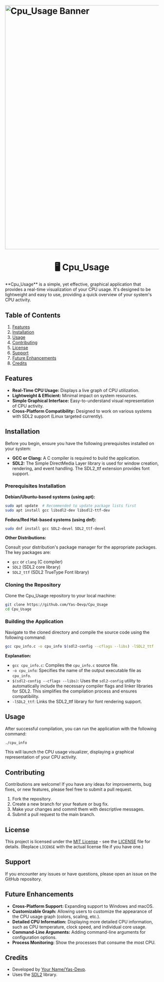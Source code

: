 
# <img src="https://via.placeholder.com/800x200/4682B4/FFFFFF?text=Cpu_Usage:%20Real-Time%20CPU%20Usage%20Visualizer" alt="Cpu_Usage Banner" width="800">
<h1 align="center">
  🖥️ Cpu_Usage  
</h1>
**Cpu_Usage** is a simple, yet effective, graphical application that provides a real-time visualization of your CPU usage.  It's designed to be lightweight and easy to use, providing a quick overview of your system's CPU activity.

## Table of Contents

1.  [Features](#features)
2.  [Installation](#installation)
3.  [Usage](#usage)
4.  [Contributing](#contributing)
5.  [License](#license)
6.  [Support](#support)
7.  [Future Enhancements](#future-enhancements)
8.  [Credits](#credits)

## Features

*   **Real-Time CPU Usage:** Displays a live graph of CPU utilization.
*   **Lightweight & Efficient:**  Minimal impact on system resources.
*   **Simple Graphical Interface:** Easy-to-understand visual representation of CPU activity.
*   **Cross-Platform Compatibility:**  Designed to work on various systems with SDL2 support (Linux targeted currently).

## Installation

Before you begin, ensure you have the following prerequisites installed on your system:

*   **GCC or Clang:** A C compiler is required to build the application.
*   **SDL2:** The Simple DirectMedia Layer library is used for window creation, rendering, and event handling.  The SDL2_ttf extension provides font support.

### Prerequisites Installation

**Debian/Ubuntu-based systems (using apt):**

```bash
sudo apt update  # Recommended to update package lists first
sudo apt install gcc libsdl2-dev libsdl2-ttf-dev
```

**Fedora/Red Hat-based systems (using dnf):**

```bash
sudo dnf install gcc SDL2-devel SDL2_ttf-devel
```

**Other Distributions:**

Consult your distribution's package manager for the appropriate packages. The key packages are:

*   `gcc` or `clang` (C compiler)
*   `SDL2` (SDL2 core library)
*   `SDL2_ttf` (SDL2 TrueType Font library)

### Cloning the Repository

Clone the Cpu_Usage repository to your local machine:

```bash
git clone https://github.com/Yas-Devp/Cpu_Usage
cd Cpu_Usage
```

### Building the Application

Navigate to the cloned directory and compile the source code using the following command:

```bash
gcc cpu_info.c -o cpu_info $(sdl2-config --cflags --libs) -lSDL2_ttf
```

**Explanation:**

*   `gcc cpu_info.c`:  Compiles the `cpu_info.c` source file.
*   `-o cpu_info`: Specifies the name of the output executable file as `cpu_info`.
*   `$(sdl2-config --cflags --libs)`:  Uses the `sdl2-config` utility to automatically include the necessary compiler flags and linker libraries for SDL2.  This simplifies the compilation process and ensures compatibility.
*   `-lSDL2_ttf`: Links the SDL2_ttf library for font rendering support.

## Usage

After successful compilation, you can run the application with the following command:

```bash
./cpu_info
```

This will launch the CPU usage visualizer, displaying a graphical representation of your CPU activity.

## Contributing

Contributions are welcome! If you have any ideas for improvements, bug fixes, or new features, please feel free to submit a pull request.

1.  Fork the repository.
2.  Create a new branch for your feature or bug fix.
3.  Make your changes and commit them with descriptive messages.
4.  Submit a pull request to the main branch.

## License

This project is licensed under the [MIT License](LICENSE) - see the [LICENSE](LICENSE) file for details. (Replace `LICENSE` with the actual license file if you have one.)

## Support

If you encounter any issues or have questions, please open an issue on the GitHub repository.

## Future Enhancements

*   **Cross-Platform Support:** Expanding support to Windows and macOS.
*   **Customizable Graph:** Allowing users to customize the appearance of the CPU usage graph (colors, scaling, etc.).
*   **Detailed CPU Information:** Displaying more detailed CPU information, such as CPU temperature, clock speed, and individual core usage.
*   **Command-Line Arguments:** Adding command-line arguments for configuration options.
*   **Process Monitoring:** Show the processes that consume the most CPU.

## Credits

*   Developed by [Your Name/Yas-Devp](https://github.com/Yas-Devp).
*   Uses the [SDL2](https://www.libsdl.org/) library.
